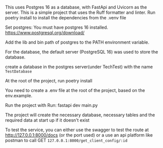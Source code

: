 This uses Postgres 16 as a database, with FastApi and Uvicorn as the server.
This is a simple project that uses the Ruff formatter and linter.
Run poetry install to install the dependencies from the .venv file

Set postgres:
You must have postgres 16 installed.
https://www.postgresql.org/download/

Add the lib and bin path of postgres to the PATH environment variable.

For the database, the default server (PostgreSQL 16) was used to store the database.

create a database in the postgres server(under TechTest) with the name `TestDatabase`

At the root of the project, run poetry install

You need to create a .env file at the root of the project, based on the env.example.

Run the project with
Run: fastapi dev main.py

The project will create the necessary database, necessary tables and the required data at start up if it doesn't exist

To test the service, you can either use the swagger to test the route at http://127.0.0.1:8000/docs (or the port used)
or a use an api platform like postman to call GET `127.0.0.1:8000/get_client_config/:id`


